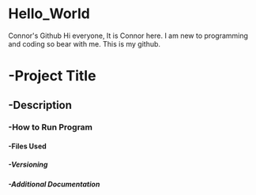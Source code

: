 # Hello_World
Connor's Github
Hi everyone, It is Connor here. I am new to programming and coding so bear with me. This is my github.

# **-Project Title**
## **-Description**
### **-How to Run Program**
#### **-Files Used**
##### **-Versioning** 
###### **-Additional Documentation** 
